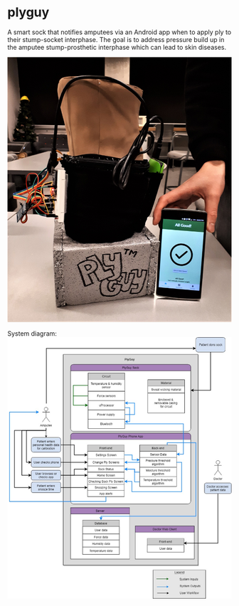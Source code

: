 # plyguy
A smart sock that notifies amputees via an Android app when to apply ply to their stump-socket interphase. The goal is to address pressure build up in the amputee stump-prosthetic interphase which can lead to skin diseases.

![system diagram](/images/final-project.jpg)

System diagram:
![system diagram](/images/system-diagram.jpg)
